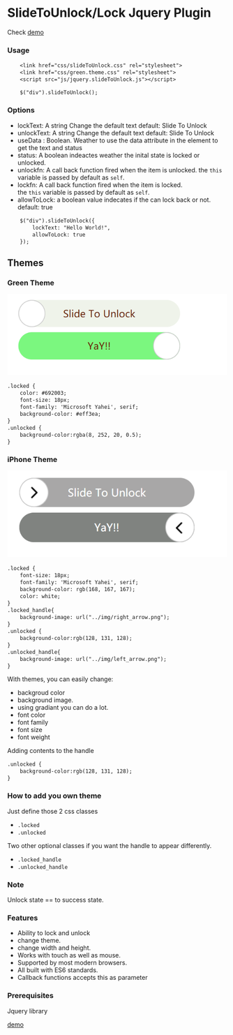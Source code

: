 # SlideToUnlock/Lock Jquery Plugin

Check [demo](http://wesamgerges.com/slidetounlock/)

### Usage
```
    <link href="css/slideToUnlock.css" rel="stylesheet">  
    <link href="css/green.theme.css" rel="stylesheet">  
    <script src="js/jquery.slideToUnlock.js"></script>  
```
```
    $("div").slideToUnlock();
```
### Options
* lockText: A string Change the default text
        default: Slide To Unlock
* unlockText: A string Change the default text
        default: Slide To Unlock       
* useData : Boolean. Weather to use the data attribute
        in the element to get the text and status
* status: A boolean indeactes weather the inital state
        is locked or unlocked.
* unlockfn: A call back function fired when the item is unlocked.
        the `this` variable is passed by default as `self`.
* lockfn: A call back function fired when the item is locked.       
        the `this` variable is passed by default as `self`.
* allowToLock: a boolean value indecates if the 
                can lock back or not.
        default: true      

```
    $("div").slideToUnlock({
        lockText: "Hello World!",
        allowToLock: true 
    });
```
## Themes

### Green Theme
![Green Theme](img/green_theme.PNG)
```
.locked {
    color: #692003;
    font-size: 18px;
    font-family: 'Microsoft Yahei', serif;      
    background-color: #eff3ea;   
}
.unlocked {
    background-color:rgba(8, 252, 20, 0.5);
}
```

### iPhone Theme
![iPhone Theme](img/iphone_theme.PNG)
```
.locked {
    font-size: 18px;
    font-family: 'Microsoft Yahei', serif;      
    background-color: rgb(168, 167, 167);   
    color: white;
}
.locked_handle{
    background-image: url("../img/right_arrow.png");  
}  
.unlocked {
    background-color:rgb(128, 131, 128);
}
.unlocked_handle{
    background-image: url("../img/left_arrow.png");   
}  
```

With themes, you can easily change:

* backgroud color
* background image.
* using gradiant you can do a lot.
* font color
* font family
* font size
* font weight

Adding contents to the handle
```
.unlocked {
    background-color:rgb(128, 131, 128);
}
```

### How to add you own theme
Just define those 2 css classes
* `.locked`
* `.unlocked`

Two other optional classes if you want the handle to 
appear differently.

* `.locked_handle`
* `.unlocked_handle`

### Note
Unlock state ==  to success state.

### Features
* Ability to lock and unlock
* change theme.
* change width and height.
* Works with touch as well as mouse.
* Supported by most modern browsers.
* All built with ES6 standards.
* Callback functions accepts this as parameter


### Prerequisites
Jquery library

[demo](http://wesamgerges.com/slidetounlock/)
